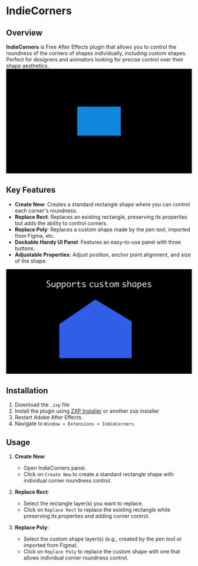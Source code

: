 # IndieCorners

## Overview
**IndieCorners** is Free After Effects plugin that allows you to control the roundness of the corners of shapes individually, including custom shapes. Perfect for designers and animators looking for precise control over their shape aesthetics.
![Standard rectangle](rectange.gif)

## Key Features
- **Create New**: Creates a standard rectangle shape where you can control each corner's roundness.
- **Replace Rect**: Replaces an existing rectangle, preserving its properties but adds the ability to control corners.
- **Replace Poly**: Replaces a custom shape made by the pen tool, imported from Figma, etc.
- **Dockable Handy UI Panel**: Features an easy-to-use panel with three buttons.
- **Adjustable Properties**: Adjust position, anchor point alignment, and size of the shape.

![custom shape](customShape.gif)


## Installation
1. Download the `.zxp` file 
2. Install the plugin using [ZXP Installer](https://aescripts.com/learn/zxp-installer/) or another zxp installer
3. Restart Adobe After Effects.
4. Navigate to `Window > Extensions > IndieCorners`.

## Usage
1. **Create New**:
   - Open IndieCorners panel.
   - Click on `Create New` to create a standard rectangle shape with individual corner roundness control.
   
2. **Replace Rect**:
   - Select the rectangle layer(s) you want to replace.
   - Click on `Replace Rect` to replace the existing rectangle while preserving its properties and adding corner control.
   
3. **Replace Poly**:
   - Select the custom shape layer(s) (e.g., created by the pen tool or imported from Figma).
   - Click on `Replace Poly` to replace the custom shape with one that allows individual corner roundness control.
